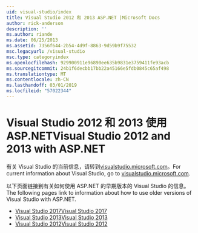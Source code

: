 ```yaml
---
uid: visual-studio/index
title: Visual Studio 2012 和 2013 ASP.NET |Microsoft Docs
author: rick-anderson
description: ''
ms.author: riande
ms.date: 06/25/2013
ms.assetid: 7356f644-2b54-4d9f-8863-9d59b9f75532
msc.legacyurl: /visual-studio
msc.type: categoryindex
ms.openlocfilehash: 929900911e96890ee635b9831e3759411fe93acb
ms.sourcegitcommit: 24b1f6decbb17bb22a45166e5fdb0845c65af498
ms.translationtype: MT
ms.contentlocale: zh-CN
ms.lasthandoff: 03/01/2019
ms.locfileid: "57022344"
---
```

# <a name="visual-studio-2012-and-2013-with-aspnet"></a><span data-ttu-id="896ce-102">Visual Studio 2012 和 2013 使用 ASP.NET</span><span class="sxs-lookup"><span data-stu-id="896ce-102">Visual Studio 2012 and 2013 with ASP.NET</span></span>

<span data-ttu-id="896ce-103">有关 Visual Studio 的当前信息，请转到[visualstudio.microsoft.com](https://visualstudio.microsoft.com)。</span><span class="sxs-lookup"><span data-stu-id="896ce-103">For current information about Visual Studio, go to [visualstudio.microsoft.com](https://visualstudio.microsoft.com).</span></span>

<span data-ttu-id="896ce-104">以下页面链接到有关如何使用 ASP.NET 的早期版本的 Visual Studio 的信息。</span><span class="sxs-lookup"><span data-stu-id="896ce-104">The following pages link to information about how to use older versions of Visual Studio with ASP.NET.</span></span>

- [<span data-ttu-id="896ce-105">Visual Studio 2017</span><span class="sxs-lookup"><span data-stu-id="896ce-105">Visual Studio 2017</span></span>](overview/2017/index.md)
- [<span data-ttu-id="896ce-106">Visual Studio 2013</span><span class="sxs-lookup"><span data-stu-id="896ce-106">Visual Studio 2013</span></span>](overview/2013/index.md)
- [<span data-ttu-id="896ce-107">Visual Studio 2012</span><span class="sxs-lookup"><span data-stu-id="896ce-107">Visual Studio 2012</span></span>](overview/2012/index.md)
